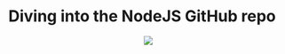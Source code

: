 # Diving into the NodeJS GitHub repo

<div align="center">
<img src="https://opengraph.githubassets.com/ef2685b923460da12fdd51c5a41af12daad7bbacda7f0d7b0c2fb4f4f8423462/nodejs/node" />
</div>
